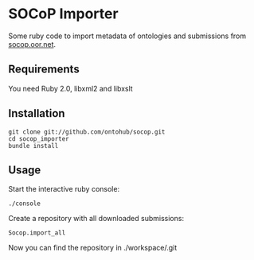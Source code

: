 SOCoP Importer
==================

Some ruby code to import metadata of ontologies and submissions from [socop.oor.net](http://socop.oor.net/).

Requirements
------------

You need Ruby 2.0, libxml2 and libxslt


Installation
------------

    git clone git://github.com/ontohub/socop.git
    cd socop_importer
    bundle install

Usage
-----

Start the interactive ruby console:

    ./console

Create a repository with all downloaded submissions:

    Socop.import_all

Now you can find the repository in ./workspace/.git
